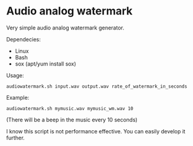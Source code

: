# Audio analog watermark
Very simple audio analog watermark generator.

Dependecies:

- Linux
- Bash
- sox (apt/yum install sox)

Usage:

```
audiowatermark.sh input.wav output.wav rate_of_watermark_in_seconds
```

Example:

```
audiowatermark.sh mymusic.wav mymusic_wm.wav 10
```

(There will be a beep in the music every 10 seconds)


I know this script is not performance effective. You can easily develop it further.
